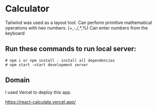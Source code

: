 # Calculator
Tailwind was used as a layout tool.
Сan perform primitive mathematical operations with two numbers. (+,-,/,*,%)
Сan enter numbers from the keyboard

## Run these commands to run local server:
```node
# npm i or npm install - install all dependencies
# npm start -start development server
```

## Domain

I used Vercel to deploy this app.

https://react-calculate.vercel.app/
